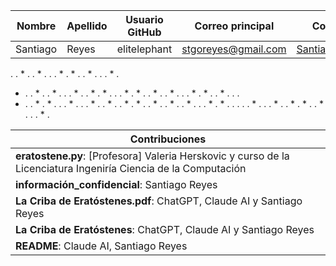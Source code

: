 | Nombre | Apellido | Usuario GitHub | Correo principal | Correo institucional |
|--------|----------|----------------|-----------------|----------------------|
| Santiago | Reyes | elitelephant | stgoreyes@gmail.com | Santiago.reyes@gmail.com |

 .  .  *  .  .  *  .  .  .  *  .  *  .  .  *  .  .  .  *  .
 *  .  .  *  .  .  *  .  .  .  *  .  .  *  .  *  .  .  .  *
 .  *  .  .  *  .  .  *  .  .  .  *  .  *  .  .  *  .  .  .
 *  .  .  *  .  *  .  .  .  *  .  .  .  *  .  .  *  .  .  *
 .  *  .  .  *  .  .  *  .  .  *  .  .  .  *  .  *  .  .  .
 .  .  *  .  .  .  *  .  .  *  .  *  .  .  *  .  .  .  *  .

| Contribuciones |
|---------------|
| **eratostene.py**: [Profesora] Valeria Herskovic y curso de la Licenciatura Ingeniría Ciencia de la Computación |
| **información_confidencial**: Santiago Reyes |
| **La Criba de Eratóstenes.pdf**: ChatGPT, Claude AI y Santiago Reyes |
| **La Criba de Eratóstenes**: ChatGPT, Claude AI y Santiago Reyes |
| **README**: Claude AI, Santiago Reyes |


